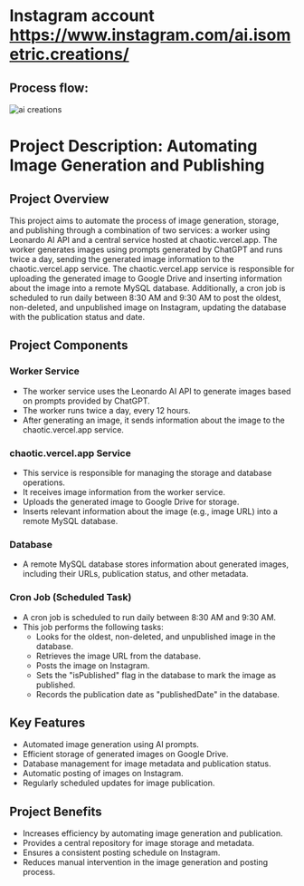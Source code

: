 # Instagram account https://www.instagram.com/ai.isometric.creations/

## Process flow:
  ![ai creations](https://github.com/kami2/ChaosPlayground/assets/23418277/675c966f-0c3f-4fac-9e06-f8ebe900c62d)

# Project Description: Automating Image Generation and Publishing

## Project Overview
This project aims to automate the process of image generation, storage, and publishing through a combination of two services: a worker using Leonardo AI API and a central service hosted at chaotic.vercel.app. The worker generates images using prompts generated by ChatGPT and runs twice a day, sending the generated image information to the chaotic.vercel.app service. The chaotic.vercel.app service is responsible for uploading the generated image to Google Drive and inserting information about the image into a remote MySQL database. Additionally, a cron job is scheduled to run daily between 8:30 AM and 9:30 AM to post the oldest, non-deleted, and unpublished image on Instagram, updating the database with the publication status and date.

## Project Components
### Worker Service
- The worker service uses the Leonardo AI API to generate images based on prompts provided by ChatGPT.
- The worker runs twice a day, every 12 hours.
- After generating an image, it sends information about the image to the chaotic.vercel.app service.

### chaotic.vercel.app Service
- This service is responsible for managing the storage and database operations.
- It receives image information from the worker service.
- Uploads the generated image to Google Drive for storage.
- Inserts relevant information about the image (e.g., image URL) into a remote MySQL database.

### Database
- A remote MySQL database stores information about generated images, including their URLs, publication status, and other metadata.

### Cron Job (Scheduled Task)
- A cron job is scheduled to run daily between 8:30 AM and 9:30 AM.
- This job performs the following tasks:
  - Looks for the oldest, non-deleted, and unpublished image in the database.
  - Retrieves the image URL from the database.
  - Posts the image on Instagram.
  - Sets the "isPublished" flag in the database to mark the image as published.
  - Records the publication date as "publishedDate" in the database.

## Key Features
- Automated image generation using AI prompts.
- Efficient storage of generated images on Google Drive.
- Database management for image metadata and publication status.
- Automatic posting of images on Instagram.
- Regularly scheduled updates for image publication.

## Project Benefits
- Increases efficiency by automating image generation and publication.
- Provides a central repository for image storage and metadata.
- Ensures a consistent posting schedule on Instagram.
- Reduces manual intervention in the image generation and posting process.
